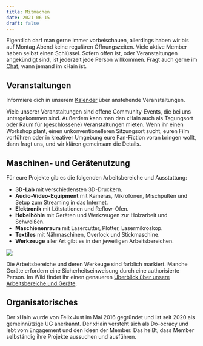 ```yaml
---
title: Mitmachen
date: 2021-06-15
draft: false
---
```


Eigentlich darf man gerne immer vorbeischauen, allerdings haben wir bis auf Montag Abend keine regulären Öffnungszeiten. Viele aktive Member haben selbst einen Schlüssel. Sofern offen ist, oder Veranstaltungen angekündigt sind, ist jederzeit jede Person willkommen. Fragt auch gerne im <a href="https://chat.x-hain.de" target="_blank">Chat</a>, wann jemand im xHain ist.

## Veranstaltungen

Informiere dich in unserem <a href="/de/calendar">Kalender</a> über anstehende Veranstaltungen.

Viele unserer Veranstaltungen sind offene Community-Events, die bei uns untergekommen sind. Außerdem kann man den xHain auch als Tagungsort oder Raum für (geschlossene) Veranstaltungen mieten. Wenn ihr einen Workshop plant, einen unkonventionelleren Sitzungsort sucht, euren Film vorführen oder in kreativer Umgebung eure Fan-Fiction voran bringen wollt, dann fragt uns, und wir klären gemeinsam die Details.

## Maschinen- und Gerätenutzung

Für eure Projekte gib es die folgenden Arbeitsbereiche und Ausstattung:

- **3D-Lab** mit verschiedensten 3D-Druckern.
- **Audio-Video-Equipment** mit Kameras, Mikrofonen, Mischpulten und Setup zum Streaming in das Internet.
- **Elektronik** mit Lötstationen und Reflow-Ofen.
- **Hobelhöhle** mit Geräten und Werkzeugen zur Holzarbeit und Schweißen.
- **Maschienenraum** mit Lasercutter, Plotter, Lasermikroskop.
- **Textiles** mit Nähmaschinen, Overlock und Stickmaschine.
- **Werkzeuge** aller Art gibt es in den jeweiligen Arbeitsbereichen.

![](/images/space-map.png)

Die Arbeitsbereiche und deren Werkeuge sind farblich markiert. Manche Geräte erfordern eine Sicherheitseinweisung durch eine authorisierte Person. Im Wiki findet ihr einen genaueren <a href="https://wiki.x-hain.de/de/xHain/rooms-and-equipment" target="_blank">Überblick über unsere Arbeitsbereiche und Geräte</a>.

## Organisatorisches

Der xHain wurde von Felix Just im Mai 2016 gegründet und ist seit 2020 als gemeinnützige UG anerkannt. Der xHain versteht sich als Do-ocracy und lebt vom Engagement und den Ideen der Member. Das heißt, dass Member selbständig ihre Projekte aussuchen und ausführen. 
